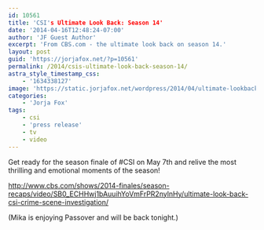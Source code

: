 ```yaml
---
id: 10561
title: 'CSI's Ultimate Look Back: Season 14'
date: '2014-04-16T12:48:24-07:00'
author: 'JF Guest Author'
excerpt: 'From CBS.com - the ultimate look back on season 14.'
layout: post
guid: 'https://jorjafox.net/?p=10561'
permalink: /2014/csis-ultimate-look-back-season-14/
astra_style_timestamp_css:
    - '1634338127'
image: 'https://static.jorjafox.net/wordpress/2014/04/ultimate-lookback.jpg'
categories:
    - 'Jorja Fox'
tags:
    - csi
    - 'press release'
    - tv
    - video
---
```


Get ready for the season finale of #CSI on May 7th and relive the most thrilling and emotional moments of the season!

http://www.cbs.com/shows/2014-finales/season-recaps/video/SB0_ECHHwj1bAuuihYoVmFrPR2nylnHy/ultimate-look-back-csi-crime-scene-investigation/

(Mika is enjoying Passover and will be back tonight.)
